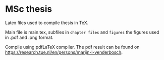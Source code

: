 # MSc thesis

Latex files used to compile thesis in TeX. 

Main file is main.tex, subfiles in ``chapter files`` and ``figures`` the figures used in .pdf and .png format. 

Compile using pdfLaTeX compiler. The pdf result can be found on https://research.tue.nl/en/persons/marijn-l-venderbosch. 
